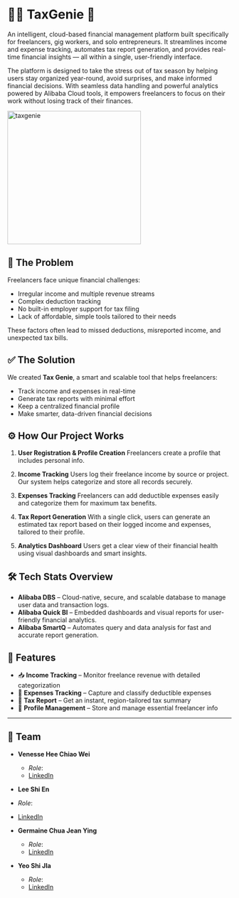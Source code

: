 # 🧞‍♂️ TaxGenie 🧞

An intelligent, cloud-based financial management platform built specifically for freelancers, gig workers, and solo entrepreneurs. It streamlines income and expense tracking, automates tax report generation, and provides real-time financial insights — all within a single, user-friendly interface.

The platform is designed to take the stress out of tax season by helping users stay organized year-round, avoid surprises, and make informed financial decisions. With seamless data handling and powerful analytics powered by Alibaba Cloud tools, it empowers freelancers to focus on their work without losing track of their finances.

<img src="https://github.com/user-attachments/assets/c5ac15ab-b677-4d74-8a05-409774b5985a" width="300" alt="taxgenie" />


## 🧩 The Problem

Freelancers face unique financial challenges:

* Irregular income and multiple revenue streams
* Complex deduction tracking
* No built-in employer support for tax filing
* Lack of affordable, simple tools tailored to their needs

These factors often lead to missed deductions, misreported income, and unexpected tax bills.

## ✅ The Solution

We created **Tax Genie**, a smart and scalable tool that helps freelancers:

* Track income and expenses in real-time
* Generate tax reports with minimal effort
* Keep a centralized financial profile
* Make smarter, data-driven financial decisions

## ⚙️ How Our Project Works

1. **User Registration & Profile Creation**
   Freelancers create a profile that includes personal info.

2. **Income Tracking**
   Users log their freelance income by source or project. Our system helps categorize and store all records securely.

3. **Expenses Tracking**
   Freelancers can add deductible expenses easily and categorize them for maximum tax benefits.

4. **Tax Report Generation**
   With a single click, users can generate an estimated tax report based on their logged income and expenses, tailored to their profile.

5. **Analytics Dashboard**
   Users get a clear view of their financial health using visual dashboards and smart insights.

## 🛠️ Tech Stats Overview

* **Alibaba DBS** – Cloud-native, secure, and scalable database to manage user data and transaction logs.
* **Alibaba Quick BI** – Embedded dashboards and visual reports for user-friendly financial analytics.
* **Alibaba SmartQ** – Automates query and data analysis for fast and accurate report generation.

## 🚀 Features

* 📥 **Income Tracking** – Monitor freelance revenue with detailed categorization
* 💸 **Expenses Tracking** – Capture and classify deductible expenses
* 🧾 **Tax Report** – Get an instant, region-tailored tax summary
* 👤 **Profile Management** – Store and manage essential freelancer info

---

## 👥 Team

- **Venesse Hee Chiao Wei**  
  - *Role*:
  - [LinkedIn](linkedin.com/in/heechiaowei)

 - **Lee Shi En**  
  - *Role*:
  - [LinkedIn]()

- **Germaine Chua Jean Ying**  
  - *Role*:
  - [LinkedIn]()
 
- **Yeo Shi JIa**  
  - *Role*:
  - [LinkedIn]()
